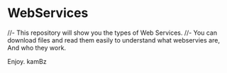 # WebServices
//- This repository will show you the types of Web Services.
//- You can download files and read them easily to understand what webservies are, And who they work.

Enjoy.
kamBz
